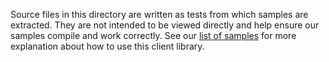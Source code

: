 Source files in this directory are written as tests from which samples are extracted.
They are not intended to be viewed directly and help ensure our samples compile and work correctly.
See our [list of samples](https://github.com/Azure/azure-sdk-for-net/tree/main/sdk/sdkreleaseplannertest/Azure.Security.SDKReleasePlannerTest/samples) for more explanation about how to use this client library.
